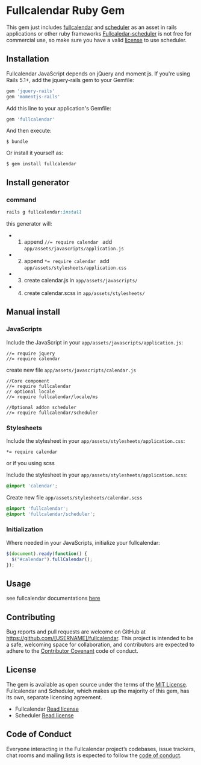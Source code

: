 # Fullcalendar Ruby Gem

This gem just includes [fullcalendar](https://fullcalendar.io/) and [scheduler](https://fullcalendar.io/scheduler/) as an asset in rails applications or other ruby frameworks
[Fullcaledar-scheduler](https://fullcalendar.io/scheduler/) is not free for commercial use, so make sure you have a valid [license](https://fullcalendar.io/scheduler/license/) to use scheduler.


## Installation

Fullcalendar JavaScript depends on jQuery and moment js. If you're using Rails 5.1+, add the jquery-rails gem to your Gemfile:

```ruby
gem 'jquery-rails'
gem 'momentjs-rails'
```

Add this line to your application's Gemfile:

```ruby
gem 'fullcalendar'
```

And then execute:

    $ bundle

Or install it yourself as:

    $ gem install fullcalendar


## Install generator

### command
```ruby
rails g fullcalendar:install 
```

this generator will: 
  -  1. append ```//= require calendar ``` add `app/assets/javascripts/application.js`
  -  2. append ```*= require calendar ``` add `app/assets/stylesheets/application.css`
  -  3. create calendar.js  in ```app/assets/javascripts/```
  -  4. create calendar.scss in  ```app/assets/stylesheets/```

## Manual install

### JavaScripts

Include the JavaScript in your `app/assets/javascripts/application.js`:
```
//= require jquery
//= require calendar

```
create new file `app/assets/javascripts/calendar.js`
```
//Core component
//= require fullcalendar
// optional locale
//= require fullcalendar/locale/ms

//Optional addon scheduler
//= require fullcalendar/scheduler

```

### Stylesheets 
Include the stylesheet in your `app/assets/stylesheets/application.css`:
```
*= require calendar
```

or if you using scss

Include the stylesheet in your `app/assets/stylesheets/application.scss`:
```scss
@import 'calendar';
```

Create new file `app/assets/stylesheets/calendar.scss`
```scss
@import 'fullcalendar';
@import 'fullcalendar/scheduler';
```

### Initialization 
Where needed in your JavaScripts, initialize your fullcalendar:

```js
$(document).ready(function() {
  $("#calendar").fullCalendar();
});
```

## Usage
see fullcalendar documentations [here](https://fullcalendar.io/docs)

## Contributing

Bug reports and pull requests are welcome on GitHub at https://github.com/[USERNAME]/fullcalendar. This project is intended to be a safe, welcoming space for collaboration, and contributors are expected to adhere to the [Contributor Covenant](http://contributor-covenant.org) code of conduct.

## License

The gem is available as open source under the terms of the [MIT License](https://opensource.org/licenses/MIT).  
Fullcalendar and Scheduler, which makes up the majority of this gem, has its own, separate licensing  agreement.   
- Fullcalendar [Read license](https://github.com/fullcalendar/fullcalendar/blob/master/LICENSE.txt)    
- Scheduler [Read license](https://github.com/fullcalendar/fullcalendar-scheduler/blob/master/LICENSE.md)  

## Code of Conduct

Everyone interacting in the Fullcalendar project’s codebases, issue trackers, chat rooms and mailing lists is expected to follow the [code of conduct](https://github.com/[USERNAME]/fullcalendar/blob/master/CODE_OF_CONDUCT.md).
